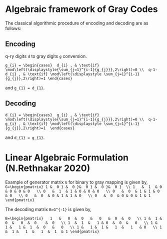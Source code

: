 # Algebraic framework of Gray Codes


The classical algorithmic procedure of encoding and decoding are as follows:
## Encoding
q-ry digits ``d`` to gray digits ``g`` conversion.

``
g_{i} = \begin{cases} 
d_{i} , & \text{if}  \mod\left(\displaystyle{\sum_{j=1}^{i-1}{g_{j}}},2\right)=0 \\ 
q-1-d_{i} , & \text{if} \mod\left(\displaystyle \sum_{j=1}^{i-1}{g_{j}},2\right)=1
\end{cases}
``

and ``g_{1} = d_{1}``.
## Decoding

``
d_{i} = \begin{cases} 
g_{i} , & \text{if}  \mod\left(\displaystyle{\sum_{j=1}^{i-1}{g_{j}}},2\right)=0 \\ 
q-1-g_{i} , & \text{if} \mod\left(\displaystyle \sum_{j=1}^{i-1}{g_{j}},2\right)=1 
\end{cases}
``

and ``d_{1} = g_{1}``.

# Linear Algebraic Formulation (N.Rethnakar 2020)
Example of generator matrix ``G`` for binary to gray mapping is given by,
``
G=\begin{pmatrix} 1 &  0 } &  0 }&  0 } &  0 }&  0 }  \\
 1   &  1  & 0 & 0 & 0 & 0   \\
 0   &  1  & 1 & 0 & 0 & 0   \\
 0   &  0  & 1 & 1 & 0 & 0   \\
 0   &  0  & 0 & 1 & 1 & 0   \\
 0   &  0  & 0 & 0 & 1 & 1 \end{pmatrix}
``  

  The decoding matrix ``B=G^{-1}`` is given by,

  ``
  B=\begin{pmatrix}   1   &   0  &  0   &   0   &  0  &  0   \\
1 &  1 &   0  &   0  &  0    &  0   \\
1  &  1  &   1 & 0  &  0  &   0   \\
1 &  1 &   1 &  1  &  0   &   0   \\
1 &   1 &  1 &   1  &   1   & 0   \\
1 &  1 &   1  &   1  &  1  & 1 \end{pmatrix}
``


